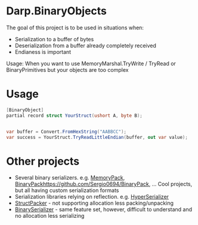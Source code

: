 # Darp.BinaryObjects

The goal of this project is to be used in situations when:
- Serialization to a buffer of bytes
- Deserialization from a buffer already completely received
- Endianess is important

Usage: When you want to use MemoryMarshal.TryWrite / TryRead or BinaryPrimitives but your objects are too complex

# Usage
```csharp
[BinaryObject]
partial record struct YourStruct(ushort A, byte B);


var buffer = Convert.FromHexString("AABBCC");
var success = YourStruct.TryReadLittleEndian(buffer, out var value);

```

# Other projects
- Several binary serializers. e.g. [MemoryPack](https://github.com/Cysharp/MemoryPack), [BinaryPack]()https://github.com/Sergio0694/BinaryPack, ...
  Cool projects, but all having custom serialization formats
- Serialization libraries relying on reflection. e.g. [HyperSerializer](https://github.com/adam-dot-cohen/HyperSerializer)
- [StructPacker](https://github.com/RudolfKurkaMs/StructPacker) - not supporting allocation less packing/unpacking
- [BinarySerializer](https://github.com/jefffhaynes/BinarySerializer?tab=readme-ov-file) - same feature set, however, difficult to understand and no allocation less serializing

